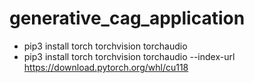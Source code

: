 # generative_cag_application

- pip3 install torch torchvision torchaudio
- pip3 install torch torchvision torchaudio --index-url https://download.pytorch.org/whl/cu118
